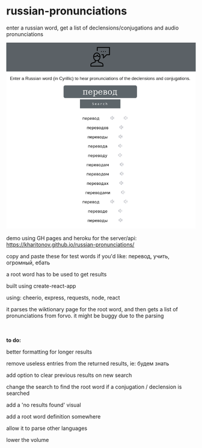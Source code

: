# russian-pronunciations
enter a russian word, get a list of declensions/conjugations and audio pronunciations

![alt text](https://github.com/kharitonov/russian-pronunciations/blob/master/screenshot.png)

demo using GH pages and heroku for the server/api: https://kharitonov.github.io/russian-pronunciations/

copy and paste these for test words if you'd like: перевод, учить, огромный, ебать

a root word has to be used to get results

built using create-react-app
 
using: cheerio, express, requests, node, react


it parses the wiktionary page for the root word, and then gets a list of pronunciations from forvo. it might be buggy due to the parsing




<br/><br/>
<b>to do:</b>

better formatting for longer results

remove useless entries from the returned results, ie: будем знать 

add option to clear previous results on new search

change the search to find the root word if a conjugation / declension is searched

add a 'no results found' visual

add a root word definition somewhere

allow it to parse other languages

lower the volume